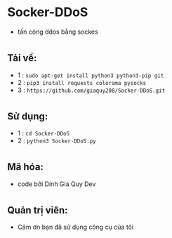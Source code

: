 # Socker-DDoS
- tấn công ddos ​​bằng sockes
#
## Tải về:
- 1 : `sudo apt-get install python3 python3-pip git`
- 2 : `pip3 install requests colorama pysocks`
- 3 : `https://github.com/giaquy208/Socker-DDoS.git`
#
## Sử dụng:
- 1 : `cd Socker-DDoS`
- 2 : `python3 Socker-DDoS.py`
#
## Mã hóa:
- code bởi Dinh Gia Quy Dev
#
## Quản trị viên:
- Cảm ơn bạn đã sử dụng công cụ của tôi
